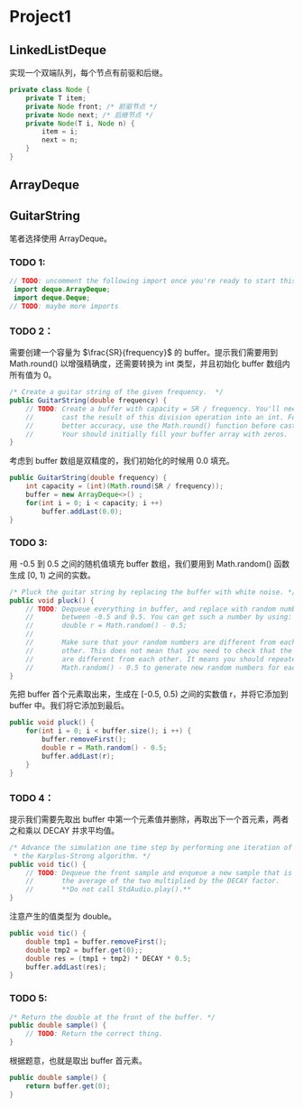 # Project1
## LinkedListDeque
实现一个双端队列，每个节点有前驱和后继。
```java
private class Node {  
    private T item;  
    private Node front; /* 前驱节点 */    
    private Node next; /* 后继节点 */    
    private Node(T i, Node n) {  
        item = i;  
        next = n;  
    }
}
```

## ArrayDeque

## GuitarString
笔者选择使用 ArrayDeque。
### TODO 1:
```java
// TODO: uncomment the following import once you're ready to start this portion  
 import deque.ArrayDeque;  
 import deque.Deque;  
// TODO: maybe more imports
```
### TODO 2：
需要创建一个容量为 $\frac{SR}{frequency}$ 的 buffer。提示我们需要用到 Math.round() 以增强精确度，还需要转换为 int 类型，并且初始化 buffer 数组内所有值为 0。
```java
/* Create a guitar string of the given frequency.  */
public GuitarString(double frequency) {  
    // TODO: Create a buffer with capacity = SR / frequency. You'll need to  
    //       cast the result of this division operation into an int. For  
    //       better accuracy, use the Math.round() function before casting.  
    //       Your should initially fill your buffer array with zeros.  
}
```
考虑到 buffer 数组是双精度的，我们初始化的时候用 0.0 填充。
```java
public GuitarString(double frequency) {  
    int capacity = (int)(Math.round(SR / frequency));  
    buffer = new ArrayDeque<>() ;  
    for(int i = 0; i < capacity; i ++)  
        buffer.addLast(0.0);  
}
```
### TODO 3:
用 -0.5 到 0.5 之间的随机值填充 buffer 数组，我们要用到 Math.random() 函数生成 \[0, 1) 之间的实数。
```java
/* Pluck the guitar string by replacing the buffer with white noise. */  
public void pluck() {  
    // TODO: Dequeue everything in buffer, and replace with random numbers  
    //       between -0.5 and 0.5. You can get such a number by using:  
    //       double r = Math.random() - 0.5;  
    //  
    //       Make sure that your random numbers are different from each    
    //       other. This does not mean that you need to check that the numbers    
    //       are different from each other. It means you should repeatedly call    
    //       Math.random() - 0.5 to generate new random numbers for each array index.    
}
```
先把 buffer 首个元素取出来，生成在 \[-0.5, 0.5) 之间的实数值 r，并将它添加到 buffer 中。我们将它添加到最后。
```java
public void pluck() {  
	for(int i = 0; i < buffer.size(); i ++) {  
        buffer.removeFirst();  
        double r = Math.random() - 0.5;  
        buffer.addLast(r);  
    }
}
```
### TODO 4：
提示我们需要先取出 buffer 中第一个元素值并删除，再取出下一个首元素，两者之和乘以 DECAY 并求平均值。
```java
/* Advance the simulation one time step by performing one iteration of  
 * the Karplus-Strong algorithm. */
public void tic() {  
    // TODO: Dequeue the front sample and enqueue a new sample that is  
    //       the average of the two multiplied by the DECAY factor.  
    //       **Do not call StdAudio.play().**  
}
```
注意产生的值类型为 double。
```java
public void tic() {  
    double tmp1 = buffer.removeFirst();  
    double tmp2 = buffer.get(0);;  
    double res = (tmp1 + tmp2) * DECAY * 0.5;  
    buffer.addLast(res);  
}
```
### TODO 5:
```java
/* Return the double at the front of the buffer. */  
public double sample() {  
    // TODO: Return the correct thing.  
}
```
根据题意，也就是取出 buffer 首元素。
```java
public double sample() {  
    return buffer.get(0);  
}
```
